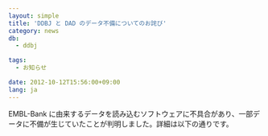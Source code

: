 ```yaml
---
layout: simple
title: 'DDBJ と DAD のデータ不備についてのお詫び'
category: news
db:
  - ddbj

tags:
  - お知らせ

date: 2012-10-12T15:56:00+09:00
lang: ja
---
```


EMBL-Bank に由来するデータを読み込むソフトウェアに不具合があり、一部データに不備が生じていたことが判明しました。詳細は以下の通りです。<br>

<ul>
